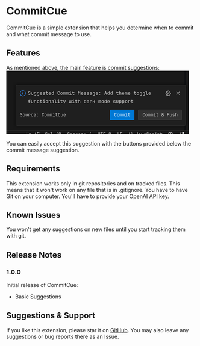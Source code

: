 # CommitCue
CommitCue is a simple extension that helps you determine when to commit and what commit message to use.

## Features

As mentioned above, the main feature is commit suggestions:
![Suggestion](images/image2.png)

You can easily accept this suggestion with the buttons provided below the commit message suggestion.

## Requirements

This extension works only in git repositories and on tracked files. This means that it won't work on any file that is in .gitignore.
You have to have Git on your computer.
You'll have to provide your OpenAI API key.

## Known Issues

You won't get any suggestions on new files until you start tracking them with git.

## Release Notes
### 1.0.0

Initial release of CommitCue:
- Basic Suggestions

## Suggestions & Support
If you like this extension, please star it on [GitHub](https://github.com/Olda-Hal/Commit-Cue).
You may also leave any suggestions or bug reports there as an Issue.
